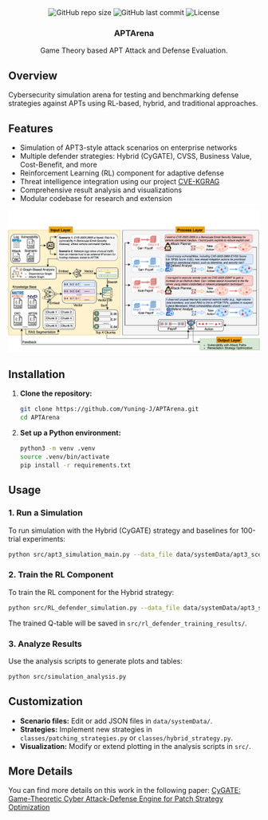 
<!-- PROJECT LOGO -->
<br />
<p align="center">
  <a href="https://github.com//Yuning-J/APTArena">
  </a>
  <br />

  <!-- Badges -->
  <img src="https://img.shields.io/github/repo-size/Yuning-J/APTArena?style=for-the-badge" alt="GitHub repo size" height="25">
  <img src="https://img.shields.io/github/last-commit/Yuning-J/APTArena?style=for-the-badge" alt="GitHub last commit" height="25">
  <img src="https://img.shields.io/github/license/Yuning-J/APTArena?style=for-the-badge" alt="License" height="25">
  <br />
  
  <h3 align="center">APTArena</h3>
  <p align="center">
    Game Theory based APT Attack and Defense Evaluation.
 
  </p>
</p>


## Overview
Cybersecurity simulation arena for testing and benchmarking defense strategies against APTs using RL-based, hybrid, and traditional approaches.

## Features
- Simulation of APT3-style attack scenarios on enterprise networks
- Multiple defender strategies: Hybrid (CyGATE), CVSS, Business Value, Cost-Benefit, and more
- Reinforcement Learning (RL) component for adaptive defense
- Threat intelligence integration using our project [CVE-KGRAG](https://github.com/Yuning-J/CVE-KGRAG) 
- Comprehensive result analysis and visualizations
- Modular codebase for research and extension

<p align="center">
<img src="https://github.com/Yuning-J/APTArena/blob/main/figs/Architecture.png" alt="System" width="750px">
</p>

## Installation
1. **Clone the repository:**
   ```sh
   git clone https://github.com/Yuning-J/APTArena.git
   cd APTArena
   ```
2. **Set up a Python environment:**
   ```sh
   python3 -m venv .venv
   source .venv/bin/activate
   pip install -r requirements.txt  
   ```

## Usage
### 1. **Run a Simulation**
To run simulation with the Hybrid (CyGATE) strategy and baselines for 100-trial experiments:
```sh
python src/apt3_simulation_main.py --data_file data/systemData/apt3_scenario_enriched.json ----num-trials 100  
```


### 2. **Train the RL Component**
To train the RL component for the Hybrid strategy:
```sh
python src/RL_defender_simulation.py --data_file data/systemData/apt3_scenario_enriched.json --num_episodes 500 --num_steps 50 --defender_budget 7500
```
The trained Q-table will be saved in `src/rl_defender_training_results/`.

### 3. **Analyze Results**
Use the analysis scripts to generate plots and tables:
```sh
python src/simulation_analysis.py
```

## Customization
- **Scenario files:** Edit or add JSON files in `data/systemData/`.
- **Strategies:** Implement new strategies in `classes/patching_strategies.py` or `classes/hybrid_strategy.py`.
- **Visualization:** Modify or extend plotting in the analysis scripts in `src/`.

## More Details

You can find more details on this work in the following paper: [CyGATE: Game-Theoretic Cyber Attack-Defense Engine for Patch Strategy Optimization](http://arxiv.org/abs/2508.00478) 


